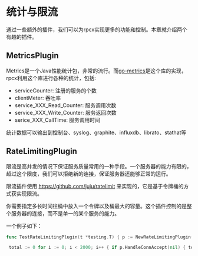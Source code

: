 # 统计与限流

通过一些额外的插件，我们可以为rpcx实现更多的功能和控制。本章就介绍两个有趣的插件。

## MetricsPlugin
Metrics是一个Java性能统计包，非常的流行。而[go-metrics](github.com/rcrowley/go-metrics)是这个库的实现，rpcx利用这个库进行各种的统计，包括:
* serviceCounter: 注册的服务的个数
* clientMeter: 吞吐率
* service_XXX_Read_Counter: 服务调用次数
* service_XXX_Write_Counter: 服务返回次数
* serice_XXX_CallTime: 服务调用时间

统计数据可以输出到控制台、syslog、graphite、influxdb、librato、stathat等


## RateLimitingPlugin
限流是高并发的情况下保证服务质量常用的一种手段。一个服务器的能力有限的，超过这个限度，我们可以拒绝新的连接，保证服务器还能够正常的运行。

限流插件使用 https://github.com/juju/ratelimit 来实现的，它是基于令牌桶的方式获实现限流。

你需要指定多长时间往桶中放入一个令牌以及桶最大的容量。这个插件控制的是整个服务器的连接，而不是单一的某个服务的能力。

一个例子如下：
```go
func TestRateLimitingPlugin(t *testing.T) { p := NewRateLimitingPlugin(time.Second, 1000) time.Sleep(1 * time.Second)

 total := 0 for i := 0; i < 2000; i++ { if p.HandleConnAccept(nil) { total++ } } if total > 1100 { t.Errorf("rate limiting has not work. Handled: %d, Expected: about 1000", total) }}

```


